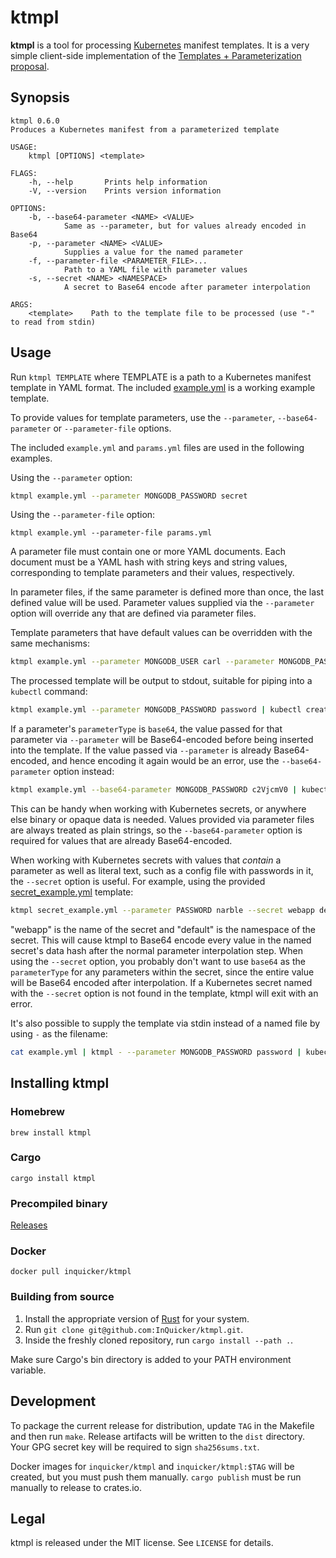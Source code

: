 # ktmpl

**ktmpl** is a tool for processing [Kubernetes](http://kubernetes.io/) manifest templates.
It is a very simple client-side implementation of the [Templates + Parameterization proposal](https://github.com/kubernetes/kubernetes/blob/master/docs/proposals/templates.md).

## Synopsis

```
ktmpl 0.6.0
Produces a Kubernetes manifest from a parameterized template

USAGE:
    ktmpl [OPTIONS] <template>

FLAGS:
    -h, --help       Prints help information
    -V, --version    Prints version information

OPTIONS:
    -b, --base64-parameter <NAME> <VALUE>
            Same as --parameter, but for values already encoded in Base64
    -p, --parameter <NAME> <VALUE>
            Supplies a value for the named parameter
    -f, --parameter-file <PARAMETER_FILE>...
            Path to a YAML file with parameter values
    -s, --secret <NAME> <NAMESPACE>
            A secret to Base64 encode after parameter interpolation

ARGS:
    <template>    Path to the template file to be processed (use "-" to read from stdin)
```

## Usage

Run `ktmpl TEMPLATE` where TEMPLATE is a path to a Kubernetes manifest template in YAML format.
The included [example.yml](example.yml) is a working example template.

To provide values for template parameters, use the `--parameter`, `--base64-parameter` or `--parameter-file` options.

The included `example.yml` and `params.yml` files are used in the following examples.

Using the `--parameter` option:

``` bash
ktmpl example.yml --parameter MONGODB_PASSWORD secret
```

Using the `--parameter-file` option:

```
ktmpl example.yml --parameter-file params.yml
```

A parameter file must contain one or more YAML documents.
Each document must be a YAML hash with string keys and string values, corresponding to template
parameters and their values, respectively.

In parameter files, if the same parameter is defined more than once, the last defined value will be
used.
Parameter values supplied via the `--parameter` option will override any that are defined via
parameter files.

Template parameters that have default values can be overridden with the same mechanisms:

``` bash
ktmpl example.yml --parameter MONGODB_USER carl --parameter MONGODB_PASSWORD secret
```

The processed template will be output to stdout, suitable for piping into a `kubectl` command:

``` bash
ktmpl example.yml --parameter MONGODB_PASSWORD password | kubectl create -f -
```

If a parameter's `parameterType` is `base64`, the value passed for that parameter via `--parameter` will be Base64-encoded before being inserted into the template.
If the value passed via `--parameter` is already Base64-encoded, and hence encoding it again would be an error, use the `--base64-parameter` option instead:

``` bash
ktmpl example.yml --base64-parameter MONGODB_PASSWORD c2VjcmV0 | kubectl create -f -
```

This can be handy when working with Kubernetes secrets, or anywhere else binary or opaque data is needed.
Values provided via parameter files are always treated as plain strings, so the `--base64-parameter` option is required for values that are already Base64-encoded.

When working with Kubernetes secrets with values that _contain_ a parameter as well as literal text, such as a config file with passwords in it, the `--secret` option is useful.
For example, using the provided [secret_example.yml](secret_example.yml) template:

``` bash
ktmpl secret_example.yml --parameter PASSWORD narble --secret webapp default
```

"webapp" is the name of the secret and "default" is the namespace of the secret.
This will cause ktmpl to Base64 encode every value in the named secret's data hash after the normal parameter interpolation step.
When using the `--secret` option, you probably don't want to use `base64` as the `parameterType` for any parameters within the secret, since the entire value will be Base64 encoded after interpolation.
If a Kubernetes secret named with the `--secret` option is not found in the template, ktmpl will exit with an error.

It's also possible to supply the template via stdin instead of a named file by using `-` as the filename:

``` bash
cat example.yml | ktmpl - --parameter MONGODB_PASSWORD password | kubectl create -f -
```

## Installing ktmpl

### Homebrew

```
brew install ktmpl
```

### Cargo

```
cargo install ktmpl
```

### Precompiled binary

[Releases](https://github.com/InQuicker/ktmpl/releases)

### Docker

```
docker pull inquicker/ktmpl
```

### Building from source

1. Install the appropriate version of [Rust](https://www.rust-lang.org/) for your system.
2. Run `git clone git@github.com:InQuicker/ktmpl.git`.
3. Inside the freshly cloned repository, run `cargo install --path .`.

Make sure Cargo's bin directory is added to your PATH environment variable.

## Development

To package the current release for distribution, update `TAG` in the Makefile and then run `make`.
Release artifacts will be written to the `dist` directory.
Your GPG secret key will be required to sign `sha256sums.txt`.

Docker images for `inquicker/ktmpl` and `inquicker/ktmpl:$TAG` will be created, but you must push them manually.
`cargo publish` must be run manually to release to crates.io.

## Legal

ktmpl is released under the MIT license. See `LICENSE` for details.
